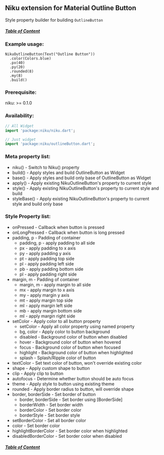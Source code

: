 ## Niku extension for Material Outline Button

Style property builder for building `OutlineButton`

##### [Table of Content](https://github.com/saltyAom/niku/README.md)

### Example usage:
```
NikuOutlineButton(Text("Outline Button"))
  .color(Colors.blue)
  .px(40)
  .py(20)
  .rounded(8)
  .my(8)
  .build()
```

### Prerequisite:
niku: >= 0.1.0

### Availability: 
```dart
// All Widget
import 'package:niku/niku.dart';

// Just widget
import 'package:niku/outlineButton.dart';
```

### Meta property list:
- niku() - Switch to Niku() property
- build() - Apply styles and build OutlineButton as Widget
- base() - Apply styles and build only base of OutlineButton as Widget
- apply() - Apply existing NikuOutlineButton's property to current style
- style() - Apply existing NikuOutlineButton's property to current style and build
- styleBase() - Apply existing NikuOutlineButton's property to current style and build only base

### Style Property list:
- onPressed - Callback when button is pressed
- onLongPressed - Callback when button is long pressed
- padding, p - Padding of container
  - padding, p - apply padding to all side
  - px - apply padding to x axis
  - py - apply padding y axis
  - pt - apply padding top side
  - pl - apply padding left side
  - pb - apply padding bottom side
  - pl - apply padding right side
- margin, m - Padding of container
  - margin, m - apply margin to all side
  - mx - apply margin to x axis
  - my - apply margin y axis
  - mt - apply margin top side
  - ml - apply margin left side
  - mb - apply margin bottom side
  - ml - apply margin right side
- setColor - Apply color to all button property
  - setColor - Apply all color property using named property
  - bg, color - Apply color to button background
  - disabled - Background color of button when disabled
  - hover - Background color of button when hovered
  - focus - Background color of button when focused
  - highlight - Background color of button when highlighted
  - splash - Splash/Ripple color of button
- textColor - Set text color of button, won't override existing color
- shape - Apply custom shape to button
- clip - Apply clip to button
- autofocus - Determine whether button should be auto focus
- theme - Apply style to button using existing theme
- rounded - Apply border radius to button, will override shape
- border, borderSide - Set border of button
  - border, borderSide - Set border using [BorderSide]
  - borderWidth - Set border width
  - borderColor - Set border color
  - borderStyle - Set border style
 - setBorderColor - Set all border color
  - color - Set border color
  - highlightBorderColor - Set border color when highlighted
  - disabledBorderColor - Set border color when disabled

##### [Table of Content](https://github.com/saltyAom/niku/README.md)
